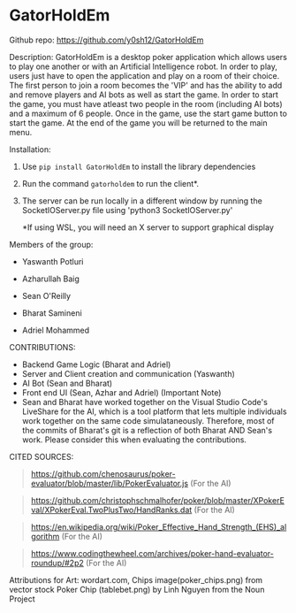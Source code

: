# GatorHoldEm

Github repo: https://github.com/y0sh12/GatorHoldEm

Description:
GatorHoldEm is a desktop poker application which allows users to play one another or with an Artificial Intelligence robot. In order to play, users just have to open the application and play on a room of their choice. The first person to join a room becomes the 'VIP' and has the ability to add and remove players and AI bots as well as start the game. In order to start the game, you must have atleast two people in the room (including AI bots) and a maximum of 6 people. Once in the game, use the start game button to start the game. At the end of the game you will be returned to the main menu. 

Installation: 
1. Use `pip install GatorHoldEm` to install the library dependencies
2. Run the command `gatorholdem` to run the client*.
3. The server can be run locally in a different window by running the SocketIOServer.py file 
   using 'python3 SocketIOServer.py' 

    *If using WSL, you will need an X server to support graphical display

Members of the group:

- Yaswanth Potluri

- Azharullah Baig

- Sean O'Reilly

- Bharat Samineni

- Adriel Mohammed

CONTRIBUTIONS:
- Backend Game Logic (Bharat and Adriel)
- Server and Client creation and communication (Yaswanth)
- AI Bot (Sean and Bharat)
- Front end UI (Sean, Azhar and Adriel)
(Important Note)
- Sean and Bharat have worked together on the Visual Studio Code's LiveShare for the AI, which is a tool platform that lets multiple individuals work together on the same code simulataneously. 
    Therefore, most of the commits of Bharat's git is a reflection of both Bharat AND Sean's work. Please consider this when evaluating the contributions. 

CITED SOURCES:
> https://github.com/chenosaurus/poker-evaluator/blob/master/lib/PokerEvaluator.js (For the AI)

> https://github.com/christophschmalhofer/poker/blob/master/XPokerEval/XPokerEval.TwoPlusTwo/HandRanks.dat (For the AI)

> https://en.wikipedia.org/wiki/Poker_Effective_Hand_Strength_(EHS)_algorithm (For the AI)

> https://www.codingthewheel.com/archives/poker-hand-evaluator-roundup/#2p2 (For the AI)

Attributions for Art: 
wordart.com, Chips image(poker_chips.png) from vector stock
Poker Chip (tablebet.png) by Linh Nguyen from the Noun Project


